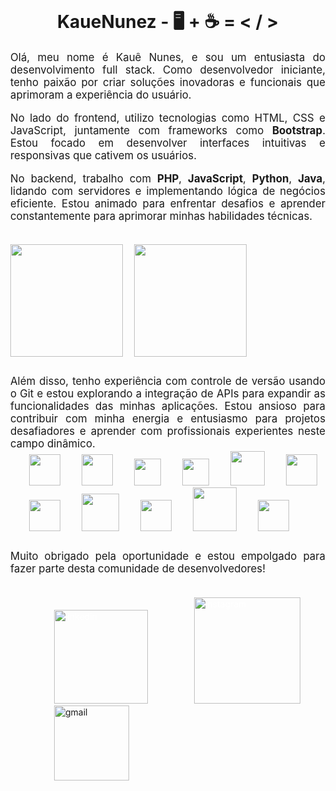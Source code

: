 <div id='apresentacao' style='width:100%;padding:25px 35px;'>

<h1 style='text-align:center;'>KaueNunez - 🖥️ + ☕ = < / ></h1>

<p style='font-size: 1.2em;text-align:justify;'>
Olá, meu nome é Kauê Nunes, e sou um entusiasta do desenvolvimento full stack. Como desenvolvedor iniciante, tenho paixão por criar soluções inovadoras e funcionais que aprimoram a experiência do usuário.
</p>

<p style='font-size: 1.2em;text-align:justify;'>
No lado do frontend, utilizo tecnologias como HTML, CSS e JavaScript, juntamente com frameworks como <strong>Bootstrap</strong>. Estou focado em desenvolver interfaces intuitivas e responsivas que cativem os usuários.
</p>

<p style='font-size: 1.2em;text-align:justify;'>
No backend, trabalho com <strong>PHP</strong>, <strong>JavaScript</strong>, <strong>Python</strong>, <strong>Java</strong>, lidando com servidores e implementando lógica de negócios eficiente. Estou animado para enfrentar desafios e aprender constantemente para aprimorar minhas habilidades técnicas.
</p>

</div>
<div id='grafico' style='width:100%;padding-left:35px;padding-right:35px;
margin-top:-20px;'>

<img height="180em" src="https://github-readme-stats.vercel.app/api?username=KaueNunez&show_icons=true&theme=dracula">&emsp;
<img height="180em" src="https://github-readme-stats.vercel.app/api/top-langs/?username=KaueNunez&layout=donut&show_icons=true&theme=dracula">
</div>
<div id='apresentacao2' style='width:100%;
    padding:25px 35px;
    margin-top:-30px;'>
<p style='font-size: 1.2em;text-align:justify;'>
Além disso, tenho experiência com controle de versão usando o Git e estou explorando a integração de APIs para expandir as funcionalidades das minhas aplicações. Estou ansioso para contribuir com minha energia e entusiasmo para projetos desafiadores e aprender com profissionais experientes neste campo dinâmico.
</p>
</div>
<div id='skils' style='width:100%;
    padding:0 35px;
    display: inline-block;
    margin-top:-40px;'>
<img src="https://cdn.jsdelivr.net/gh/devicons/devicon/icons/html5/html5-original-wordmark.svg" width='50px' style='padding-left:30px;'>
<img src="https://cdn.jsdelivr.net/gh/devicons/devicon/icons/css3/css3-original-wordmark.svg" width='50px' style='padding-left:30px;'/>
<img src="https://cdn.jsdelivr.net/gh/devicons/devicon/icons/bootstrap/bootstrap-original-wordmark.svg" width='43px' style='padding-left:30px;'/>
<img src="https://cdn.jsdelivr.net/gh/devicons/devicon/icons/javascript/javascript-original.svg" width='43px' style='padding-left:30px;'/>
<img src="https://cdn.jsdelivr.net/gh/devicons/devicon/icons/java/java-original-wordmark.svg" width='55px' style='padding-left:30px;' />
<img src="https://cdn.jsdelivr.net/gh/devicons/devicon/icons/php/php-original.svg" width='50px' style='padding-left:30px;'/>
<img src="https://cdn.jsdelivr.net/gh/devicons/devicon/icons/python/python-original-wordmark.svg" width='50px' style='padding-left:30px;'/>
<img src="https://cdn.jsdelivr.net/gh/devicons/devicon/icons/mysql/mysql-original-wordmark.svg" width='60px' style='padding-left:30px;'/>
<img src="https://cdn.jsdelivr.net/gh/devicons/devicon/icons/postgresql/postgresql-original-wordmark.svg" width='50px' style='padding-left:30px;'/>
<img src="https://cdn.jsdelivr.net/gh/devicons/devicon/icons/oracle/oracle-original.svg" width='70px'style='padding-left:30px;' />
<img src="https://cdn.jsdelivr.net/gh/devicons/devicon/icons/git/git-original-wordmark.svg" width='50px' style='padding-left:30px;'/>
</div>

<div id='apresentacao3' style=' width:100%;
    padding:25px 35px;
    margin-top:-15px;'>
<p style='font-size: 1.2em;text-align:justify;'>
Muito obrigado pela oportunidade e estou empolgado para fazer parte desta comunidade de desenvolvedores!
</p>
</div>

<div id='contatos' style='width:100%;
    padding:25px 35px;
    display:inline-block;
    margin-top:-45px;'>

<a href="https://www.linkedin.com/in/kau%C3%AA-nunes-960b2b268/" style="color:white;"><img aling="center" alt="linkedin" src="https://img.shields.io/badge/LinkedIn-0077B5?style=for-the-badge&logo=linkedin&logoColor=white" width="150px" style='padding-left:70px;'></a>
<a href="https://www.instagram.com/eukauenz/" style="color:white;"><img aling="center" alt="instagram" src="https://img.shields.io/badge/Instagram-E4405F?style=for-the-badge&logo=instagram&logoColor=white" width="170px" style='padding-left:70px;' ></a>
<a href="mailto:kauenunes1307@gmail.com"><img aling="center" alt="gmail" src="https://img.shields.io/badge/Gmail-D14836?style=for-the-badge&logo=gmail&logoColor=white" width="120px" style='padding-left:70px;'></a>

</div>
